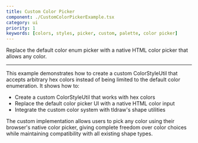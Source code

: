 ```yaml
---
title: Custom Color Picker
component: ./CustomColorPickerExample.tsx
category: ui
priority: 1
keywords: [colors, styles, picker, custom, palette, color picker]
---
```


Replace the default color enum picker with a native HTML color picker that allows any color.

---

This example demonstrates how to create a custom ColorStyleUtil that accepts arbitrary hex colors instead of being limited to the default color enumeration. It shows how to:

- Create a custom ColorStyleUtil that works with hex colors
- Replace the default color picker UI with a native HTML color input
- Integrate the custom color system with tldraw's shape utilities

The custom implementation allows users to pick any color using their browser's native color picker, giving complete freedom over color choices while maintaining compatibility with all existing shape types.
